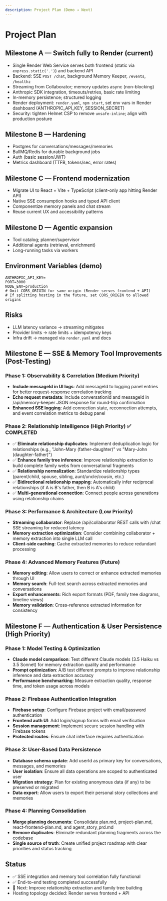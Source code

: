 ```yaml
---
description: Project Plan (Demo → Next)
---
```


# Project Plan

## Milestone A — Switch fully to Render (current)
- Single Render Web Service serves both frontend (static via `express.static('.')`) and backend API
- Backend: SSE `POST /chat`, background Memory Keeper, `/events`, `/healthz`
- Streaming from Collaborator; memory updates async (non-blocking)
- Anthropic SDK integration, timeouts/retries, basic rate limiting
- In-memory persistence; structured logging
- Render deployment: `render.yaml`, `npm start`, set env vars in Render dashboard (ANTHROPIC_API_KEY, SESSION_SECRET)
- Security: tighten Helmet CSP to remove `unsafe-inline`; align with production posture

## Milestone B — Hardening
- Postgres for conversations/messages/memories
- BullMQ/Redis for durable background jobs
- Auth (basic session/JWT)
- Metrics dashboard (TTFB, tokens/sec, error rates)

## Milestone C — Frontend modernization
- Migrate UI to React + Vite + TypeScript (client-only app hitting Render API)
- Native SSE consumption hooks and typed API client
- Componentize memory panels and chat stream
- Reuse current UX and accessibility patterns

## Milestone D — Agentic expansion
- Tool catalog; planner/supervisor
- Additional agents (retrieval, enrichment)
- Long-running tasks via workers

## Environment Variables (demo)
```
ANTHROPIC_API_KEY=
PORT=3000
NODE_ENV=production
# Omit CORS_ORIGIN for same-origin (Render serves frontend + API)
# If splitting hosting in the future, set CORS_ORIGIN to allowed origins
```

## Risks
- LLM latency variance → streaming mitigates
- Provider limits → rate limits + idempotency keys
- Infra drift → managed via `render.yaml` and docs

## Milestone E — SSE & Memory Tool Improvements (Post-Testing)

### Phase 1: Observability & Correlation (Medium Priority)
- **Include messageId in UI logs**: Add messageId to logging panel entries for better request-response correlation tracking
- **Echo request metadata**: Include conversationId and messageId in /api/memory-keeper JSON response for round-trip confirmation
- **Enhanced SSE logging**: Add connection state, reconnection attempts, and event correlation metrics to debug panel

### Phase 2: Relationship Intelligence (High Priority) ✅ COMPLETED
- ✅ **Eliminate relationship duplicates**: Implement deduplication logic for relationships (e.g., "John-Mary (father-daughter)" vs "Mary-John (daughter-father)")
- ✅ **Enhance family tree inference**: Improve relationship extraction to build complete family webs from conversational fragments
- ✅ **Relationship normalization**: Standardize relationship types (parent/child, spouse, sibling, aunt/uncle/cousin, etc.)
- ✅ **Bidirectional relationship mapping**: Automatically infer reciprocal relationships (if A is B's father, then B is A's child)
- ✅ **Multi-generational connection**: Connect people across generations using relationship chains

### Phase 3: Performance & Architecture (Low Priority)
- **Streaming collaborator**: Replace /api/collaborator REST calls with /chat SSE streaming for reduced latency
- **Memory extraction optimization**: Consider combining collaborator + memory extraction into single LLM call
- **Client-side caching**: Cache extracted memories to reduce redundant processing

### Phase 4: Advanced Memory Features (Future)
- **Memory editing**: Allow users to correct or enhance extracted memories through UI
- **Memory search**: Full-text search across extracted memories and conversations
- **Export enhancements**: Rich export formats (PDF, family tree diagrams, timeline views)
- **Memory validation**: Cross-reference extracted information for consistency

## Milestone F — Authentication & User Persistence (High Priority)

### Phase 1: Model Testing & Optimization
- **Claude model comparison**: Test different Claude models (3.5 Haiku vs 3.5 Sonnet) for memory extraction quality and performance
- **Prompt optimization**: A/B test different prompts to improve relationship inference and data extraction accuracy
- **Performance benchmarking**: Measure extraction quality, response time, and token usage across models

### Phase 2: Firebase Authentication Integration
- **Firebase setup**: Configure Firebase project with email/password authentication
- **Frontend auth UI**: Add login/signup forms with email verification
- **Session management**: Implement secure session handling with Firebase tokens
- **Protected routes**: Ensure chat interface requires authentication

### Phase 3: User-Based Data Persistence
- **Database schema update**: Add userId as primary key for conversations, messages, and memories
- **User isolation**: Ensure all data operations are scoped to authenticated user
- **Migration strategy**: Plan for existing anonymous data (if any) to be preserved or migrated
- **Data export**: Allow users to export their personal story collections and memories

### Phase 4: Planning Consolidation
- **Merge planning documents**: Consolidate plan.md, project-plan.md, react-frontend-plan.md, and agent_story_prd.md
- **Remove duplicates**: Eliminate redundant planning fragments across the codebase
- **Single source of truth**: Create unified project roadmap with clear priorities and status tracking

## Status
- ✅ SSE integration and memory tool correlation fully functional
- ✅ End-to-end testing completed successfully
- 🔄 Next: Improve relationship extraction and family tree building
- Hosting topology decided: Render serves frontend + API

